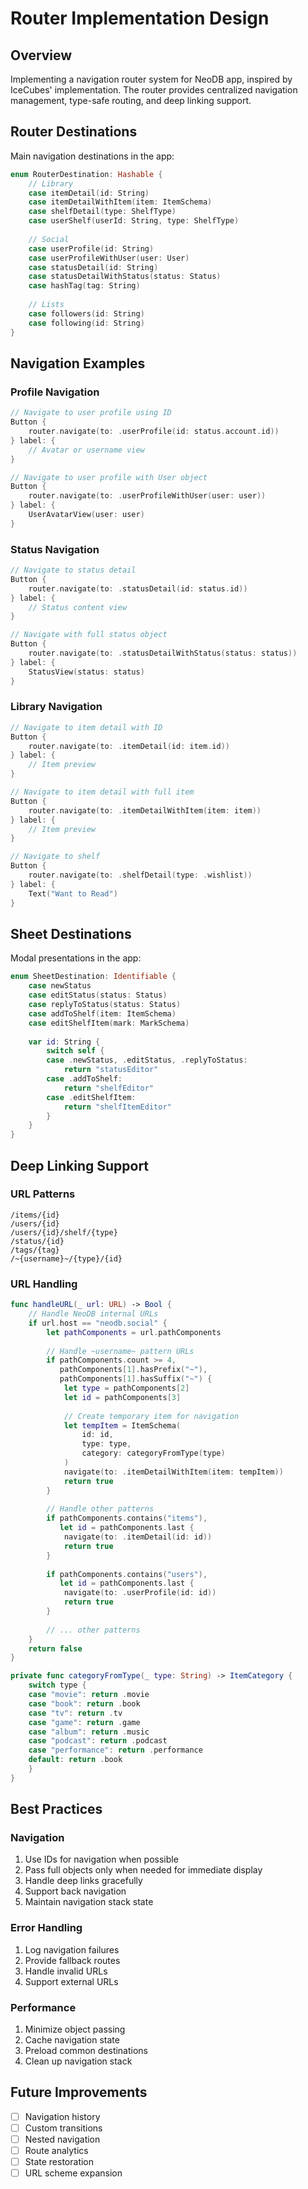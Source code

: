# Router Implementation Design

## Overview
Implementing a navigation router system for NeoDB app, inspired by IceCubes' implementation. The router provides centralized navigation management, type-safe routing, and deep linking support.

## Router Destinations
Main navigation destinations in the app:

```swift
enum RouterDestination: Hashable {
    // Library
    case itemDetail(id: String)
    case itemDetailWithItem(item: ItemSchema)
    case shelfDetail(type: ShelfType)
    case userShelf(userId: String, type: ShelfType)
    
    // Social
    case userProfile(id: String)
    case userProfileWithUser(user: User)
    case statusDetail(id: String)
    case statusDetailWithStatus(status: Status)
    case hashTag(tag: String)
    
    // Lists
    case followers(id: String)
    case following(id: String)
}
```

## Navigation Examples

### Profile Navigation
```swift
// Navigate to user profile using ID
Button {
    router.navigate(to: .userProfile(id: status.account.id))
} label: {
    // Avatar or username view
}

// Navigate to user profile with User object
Button {
    router.navigate(to: .userProfileWithUser(user: user))
} label: {
    UserAvatarView(user: user)
}
```

### Status Navigation
```swift
// Navigate to status detail
Button {
    router.navigate(to: .statusDetail(id: status.id))
} label: {
    // Status content view
}

// Navigate with full status object
Button {
    router.navigate(to: .statusDetailWithStatus(status: status))
} label: {
    StatusView(status: status)
}
```

### Library Navigation
```swift
// Navigate to item detail with ID
Button {
    router.navigate(to: .itemDetail(id: item.id))
} label: {
    // Item preview
}

// Navigate to item detail with full item
Button {
    router.navigate(to: .itemDetailWithItem(item: item))
} label: {
    // Item preview
}

// Navigate to shelf
Button {
    router.navigate(to: .shelfDetail(type: .wishlist))
} label: {
    Text("Want to Read")
}
```

## Sheet Destinations
Modal presentations in the app:

```swift
enum SheetDestination: Identifiable {
    case newStatus
    case editStatus(status: Status)
    case replyToStatus(status: Status)
    case addToShelf(item: ItemSchema)
    case editShelfItem(mark: MarkSchema)
    
    var id: String {
        switch self {
        case .newStatus, .editStatus, .replyToStatus:
            return "statusEditor"
        case .addToShelf:
            return "shelfEditor"
        case .editShelfItem:
            return "shelfItemEditor"
        }
    }
}
```

## Deep Linking Support

### URL Patterns
```
/items/{id}
/users/{id}
/users/{id}/shelf/{type}
/status/{id}
/tags/{tag}
/~{username}~/{type}/{id}
```

### URL Handling
```swift
func handleURL(_ url: URL) -> Bool {
    // Handle NeoDB internal URLs
    if url.host == "neodb.social" {
        let pathComponents = url.pathComponents
        
        // Handle ~username~ pattern URLs
        if pathComponents.count >= 4,
           pathComponents[1].hasPrefix("~"),
           pathComponents[1].hasSuffix("~") {
            let type = pathComponents[2]
            let id = pathComponents[3]
            
            // Create temporary item for navigation
            let tempItem = ItemSchema(
                id: id,
                type: type,
                category: categoryFromType(type)
            )
            navigate(to: .itemDetailWithItem(item: tempItem))
            return true
        }
        
        // Handle other patterns
        if pathComponents.contains("items"),
           let id = pathComponents.last {
            navigate(to: .itemDetail(id: id))
            return true
        }
        
        if pathComponents.contains("users"),
           let id = pathComponents.last {
            navigate(to: .userProfile(id: id))
            return true
        }
        
        // ... other patterns
    }
    return false
}

private func categoryFromType(_ type: String) -> ItemCategory {
    switch type {
    case "movie": return .movie
    case "book": return .book
    case "tv": return .tv
    case "game": return .game
    case "album": return .music
    case "podcast": return .podcast
    case "performance": return .performance
    default: return .book
    }
}
```

## Best Practices

### Navigation
1. Use IDs for navigation when possible
2. Pass full objects only when needed for immediate display
3. Handle deep links gracefully
4. Support back navigation
5. Maintain navigation stack state

### Error Handling
1. Log navigation failures
2. Provide fallback routes
3. Handle invalid URLs
4. Support external URLs

### Performance
1. Minimize object passing
2. Cache navigation state
3. Preload common destinations
4. Clean up navigation stack

## Future Improvements
- [ ] Navigation history
- [ ] Custom transitions
- [ ] Nested navigation
- [ ] Route analytics
- [ ] State restoration
- [ ] URL scheme expansion 